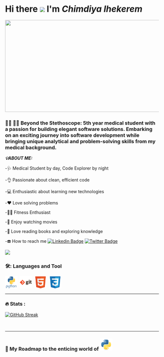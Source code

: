 <h1>
  Hi there
  <img src="https://media.giphy.com/media/hvRJCLFzcasrR4ia7z/giphy.gif" width="30px"/> <span>I'm <em>Chimdiya Ihekerem</em></span>
</h1>
<div align="center">
  <img src="https://media0.giphy.com/media/v1.Y2lkPTc5MGI3NjExYXRib2E4dXFqNDM5eDJkdTgzdnEwOTlyaWc5czY0NnM0eXhha3kwMCZlcD12MV9pbnRlcm5hbF9naWZfYnlfaWQmY3Q9Zw/ekjmhJUGHJm7FC4Juo/giphy.gif" width="600" height="300"/>
</div>

### 👩‍💻 👨‍💻 Beyond the Stethoscope: 5th year medical student with a passion for building elegant software solutions. Embarking on an exciting journey into software development while bringing unique analytical and problem-solving skills from my medical background.

**_💡ABOUT ME:_**

-🩺 Medical Student by day, Code Explorer by night

-👌 Passionate about clean, efficient code

-💻 Enthusiastic about learning new technologies

-❤️ Love solving problems

-🏋️‍♂ Fitness Enthusiast

-🎥 Enjoy watching movies

-📖 Love reading books and exploring knowledge

-☎️ How to reach me [![Linkedin Badge](https://img.shields.io/badge/LinkedIn-blue?style=for-the-badge&logo=linkedin&logoColor=white)](https://www.linkedin.com/in/constancechimdiya/)  [![Twitter Badge](https://img.shields.io/twitter/url?style=social&url=https%3A%2F%2Fimg.shields.io%2Fbadge%2FTwitter-blue%3Fstyle%3Dfor-the-badge%26logo%3Dtwitter%26logoColor%3Dwhite)](www.x.com/diyacodes) <address> <a href="mailto:chimdiyaconstance@gmail.com
9"><img src="https://img.shields.io/badge/Gmail-D14836?style=for-the-badge&logo=gmail&logoColor=white.svg"/></a> 
</address>


### 🛠️: Languages and Tool
<div>
  <img src="https://github.com/devicons/devicon/blob/master/icons/python/python-original-wordmark.svg" title="Python" alt="Python" width="40" height="40"/>&nbsp;
  <img src="https://github.com/devicons/devicon/blob/master/icons/git/git-original-wordmark.svg" title="Git" alt="Git" width="40" height="40"/>&nbsp;
  <img src="https://github.com/devicons/devicon/blob/master/icons/html5/html5-original.svg" title="Html" alt="Html" width="40" height="40"/>&nbsp;
  <img src="https://github.com/devicons/devicon/blob/master/icons/css3/css3-original.svg" title="CSS" alt="CSS" width="40" height="40"/>&nbsp;
 
  
 </div>

 ---

 ### :fire: Stats : 
[![GitHub Streak](http://github-readme-streak-stats.herokuapp.com?user=ChimdiyaCodes&theme=dark&background=000000)](https://git.io/streak-stats)

 <div>
  <img src="https://komarev.com/ghpvc/?username=ChimdiyaCodes&style=flat-square&color=blue" alt=""/>
  </div>

  ---
   ### 📘 My Roadmap to the enticing world of <img src="https://github.com/devicons/devicon/blob/master/icons/python/python-original.svg" title="Python" alt="Python" width="40" height="40"/>&nbsp;



<!--
**ChimdiyaCodes/ChimdiyaCodes** is a ✨ _special_ ✨ repository because its `README.md` (this file) appears on your GitHub profile.

Here are some ideas to get you started:

- 🔭 I’m currently working on ...
- 🌱 I’m currently learning ...
- 👯 I’m looking to collaborate on ...
- 🤔 I’m looking for help with ...
- 💬 Ask me about ...
- 📫 How to reach me: ...
- 😄 Pronouns: ...
- ⚡ Fun fact: ...
-->
